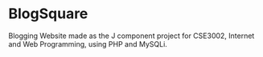 # BlogSquare
Blogging Website made as the J component project for CSE3002, Internet and Web Programming, using PHP and MySQLi.
